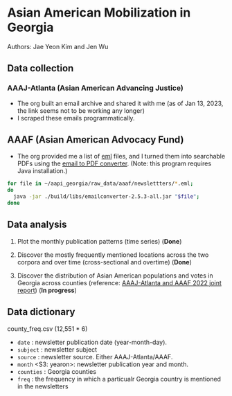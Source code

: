 # Asian American Mobilization in Georgia

Authors: Jae Yeon Kim and Jen Wu

## Data collection

### AAAJ-Atlanta (Asian American Advancing Justice)

* The org built an email archive and shared it with me (as of Jan 13, 2023, the link seems not to be working any longer)
* I scraped these emails programmatically. 

## AAAF (Asian American Advocacy Fund)

* The org provided me a list of [eml](https://www.loc.gov/preservation/digital/formats/fdd/fdd000388.shtml#:~:text=EML%2C%20short%20for%20electronic%20mail,as%20some%20other%20email%20programs.) files, and I turned them into searchable PDFs using the [email to PDF converter](https://github.com/nickrussler/email-to-pdf-converter). (Note: this program requires Java installation.) 

```sh
for file in ~/aapi_georgia/raw_data/aaaf/newslettters/*.eml; 
do
  java -jar ./build/libs/emailconverter-2.5.3-all.jar "$file";
done
```

## Data analysis

1. Plot the monthly publication patterns (time series) (**Done**)

2. Discover the mostly frequently mentioned locations across the two corpora and over time (cross-sectional and overtime) (**Done**)

3. Discover the distribution of Asian American populations and votes in Georgia across counties (reference: [AAAJ-Atlanta and AAAF 2022 joint report](https://static1.squarespace.com/static/5f0cc12a064e9716d52e6052/t/62dff75d3738db631340742d/1658845029456/AAPI_Report_v4.pdf)) (**In progress**)

## Data dictionary 

county_freq.csv (12,551 * 6)
- `date` <date>: newsletter publication date (year-month-day).
- `subject` <chr>: newsletter subject 
- `source` <chr>: newsletter source. Either AAAJ-Atlanta/AAAF.
- `month` <S3: yearon>: newsletter publication year and month.
- `counties` <chr>: Georgia counties 
- `freq` <dbl>: the frequency in which a particualr Georgia country is mentioned in the newsletters 
